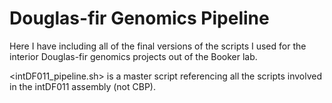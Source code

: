 # Douglas-fir Genomics Pipeline

Here I have including all of the final versions of the scripts I used for the interior Douglas-fir genomics projects out of the Booker lab.

<intDF011_pipeline.sh> is a master script referencing all the scripts involved in the intDF011 assembly (not CBP).
